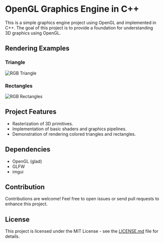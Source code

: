 # OpenGL Graphics Engine in C++

This is a simple graphics engine project using OpenGL and implemented in C++. The goal of this project is to provide a foundation for understanding 3D graphics using OpenGL.

## Rendering Examples

### Triangle

![RGB Triangle](https://cdn.discordapp.com/attachments/1040379416741683382/1195082046532485302/trianglergb.png?ex=65b2b1e3&is=65a03ce3&hm=772a38b5e037ac372c150f705beda0c303c9d5dbe562c1842d150fc3ac10437d&)

### Rectangles

![RGB Rectangles](https://cdn.discordapp.com/attachments/1040379416741683382/1195082046125658183/rectanglergb.png?ex=65b2b1e3&is=65a03ce3&hm=29ae9624d2d8cb29604d59ebfa0915ef07980ce5ce681322c3a7433496c359bd&)

## Project Features

- Rasterization of 3D primitives.
- Implementation of basic shaders and graphics pipelines.
- Demonstration of rendering colored triangles and rectangles.

## Dependencies

- OpenGL (glad)
- GLFW
- imgui

## Contribution

Contributions are welcome! Feel free to open issues or send pull requests to enhance this project.

## License

This project is licensed under the MIT License - see the [LICENSE.md](LICENSE.md) file for details.
